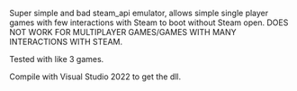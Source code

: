 Super simple and bad steam_api emulator, allows simple single player games with few interactions with Steam to boot without Steam open. DOES NOT WORK FOR MULTIPLAYER GAMES/GAMES WITH MANY INTERACTIONS WITH STEAM.

Tested with like 3 games.

Compile with Visual Studio 2022 to get the dll.
